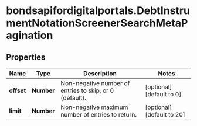 # bondsapifordigitalportals.DebtInstrumentNotationScreenerSearchMetaPagination

## Properties

Name | Type | Description | Notes
------------ | ------------- | ------------- | -------------
**offset** | **Number** | Non-negative number of entries to skip, or 0 (default). | [optional] [default to 0]
**limit** | **Number** | Non-negative maximum number of entries to return. | [optional] [default to 20]


